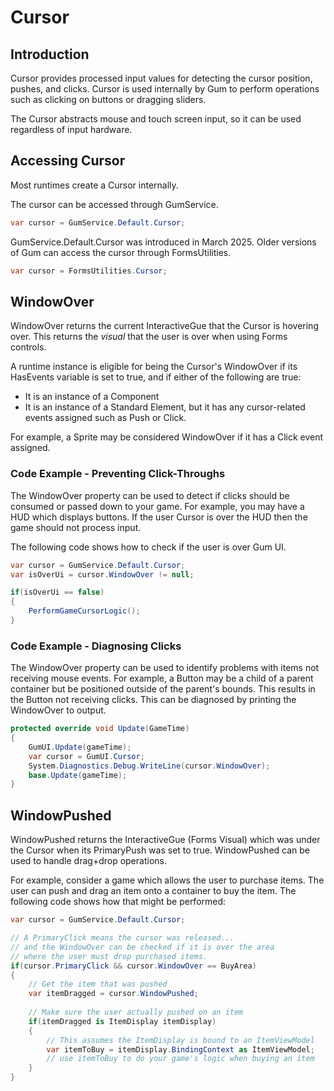 # Cursor

## Introduction

Cursor provides processed input values for detecting the cursor position, pushes, and clicks. Cursor is used internally by Gum to perform operations such as clicking on buttons or dragging sliders.

The Cursor abstracts mouse and touch screen input, so it can be used regardless of input hardware.

## Accessing Cursor

Most runtimes create a Cursor internally.

The cursor can be accessed through GumService.

```csharp
var cursor = GumService.Default.Cursor;
```

GumService.Default.Cursor was introduced in March 2025. Older versions of Gum can access the cursor through FormsUtilities.

```csharp
var cursor = FormsUtilities.Cursor;
```

## WindowOver

WindowOver returns the current InteractiveGue that the Cursor is hovering over. This returns the _visual_ that the user is over when using Forms controls.

A runtime instance is eligible for being the Cursor's WindowOver if its HasEvents variable is set to true, and if either of the following are true:

* It is an instance of a Component
* It is an instance of a Standard Element, but it has any cursor-related events assigned such as Push or Click.

For example, a Sprite may be considered WindowOver if it has a Click event assigned.

### Code Example - Preventing Click-Throughs

The WindowOver property can be used to detect if clicks should be consumed or passed down to your game. For example, you may have a HUD which displays buttons. If the user Cursor is over the HUD then the game should not process input.

The following code shows how to check if the user is over Gum UI.

```csharp
var cursor = GumService.Default.Cursor;
var isOverUi = cursor.WindowOver != null;

if(isOverUi == false)
{
    PerformGameCursorLogic();
}
```

### Code Example - Diagnosing Clicks

The WindowOver property can be used to identify problems with items not receiving mouse events. For example, a Button may be a child of a parent container but be positioned outside of the parent's bounds. This results in the Button not receiving clicks. This can be diagnosed by printing the WindowOver to output.

```csharp
protected override void Update(GameTime)
{
    GumUI.Update(gameTime);
    var cursor = GumUI.Cursor;
    System.Diagnostics.Debug.WriteLine(cursor.WindowOver);
    base.Update(gameTime);
}
```

## WindowPushed

WindowPushed returns the InteractiveGue (Forms Visual) which was under the Cursor when its PrimaryPush was set to true. WindowPushed can be used to handle drag+drop operations.

For example, consider a game which allows the user to purchase items. The user can push and drag an item onto a container to buy the item. The following code shows how that might be performed:

```csharp
var cursor = GumService.Default.Cursor;

// A PrimaryClick means the cursor was released...
// and the WindowOver can be checked if it is over the area 
// where the user must drop purchased items.
if(cursor.PrimaryClick && cursor.WindowOver == BuyArea)
{
    // Get the item that was pushed
    var itemDragged = cursor.WindowPushed;
    
    // Make sure the user actually pushed on an item
    if(itemDragged is ItemDisplay itemDisplay)
    {
        // This assumes the ItemDisplay is bound to an ItemViewModel
        var itemToBuy = itemDisplay.BindingContext as ItemViewModel;
        // use itemToBuy to do your game's logic when buying an item    
    }
}
```
